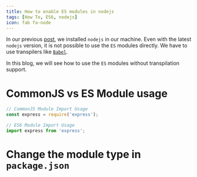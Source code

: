 ```yaml
---
title: How to enable ES modules in nodejs
tags: [How To, ES6, nodejs]
icon: fab fa-node
---
```


In our previous [post](install-node), we installed `nodejs` in our machine. Even with the latest `nodejs` version, it is not possible to use the `ES` modules directly. We have to use transpilers like [`Babel`](babel-site).

In this blog, we will see how to use the `ES` modules without transpilation support.

# CommonJS vs ES Module usage

```js
// CommonJS Module Import Usage
const express = require('express');

// ES6 Module Import Usage
import express from 'express';
```

# Change the module type in `package.json`

[install-node]:[/2019/02/18/install-nodejs-and-npm-pop-os/]
